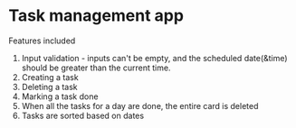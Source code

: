 # Task management app

Features included
1. Input validation - inputs can't be empty, and the scheduled date(&time) should be greater than the current time.
2. Creating a task
3. Deleting a task
4. Marking a task done
5. When all the tasks for a day are done, the entire card is deleted
6. Tasks are sorted based on dates
   
